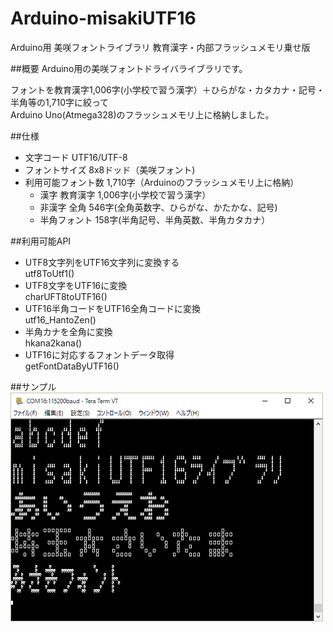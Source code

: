 # Arduino-misakiUTF16
Arduino用 美咲フォントライブラリ 教育漢字・内部フラッシュメモリ乗せ版

##概要
Arduino用の美咲フォントドライバライブラリです。

フォントを教育漢字1,006字(小学校で習う漢字）＋ひらがな・カタカナ・記号・半角等の1,710字に絞って  
Arduino Uno(Atmega328)のフラッシュメモリ上に格納しました。  

##仕様
* 文字コード  UTF16/UTF-8  
* フォントサイズ  8x8ドッド（美咲フォント)  
* 利用可能フォント数  1,710字（Arduinoのフラッシュメモリ上に格納）  
  * 漢字 教育漢字 1,006字(小学校で習う漢字）  
  * 非漢字 全角 546字(全角英数字、ひらがな、かたかな、記号)  
  * 半角フォント  158字(半角記号、半角英数、半角カタカナ）  
  
##利用可能API
* UTF8文字列をUTF16文字列に変換する  
  utf8ToUtf1()  
* UTF8文字をUTF16に変換  
  charUFT8toUTF16()  
* UTF16半角コードをUTF16全角コードに変換  
  utf16_HantoZen()  
* 半角カナを全角に変換  
  hkana2kana()  
* UTF16に対応するフォントデータ取得  
  getFontDataByUTF16()  

##サンプル
![sample](img/sample.png)



